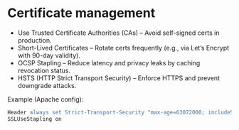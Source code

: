 # Certificate management

* Use Trusted Certificate Authorities (CAs) – Avoid self-signed certs in production.
* Short-Lived Certificates – Rotate certs frequently (e.g., via Let’s Encrypt with 90-day validity).
* OCSP Stapling – Reduce latency and privacy leaks by caching revocation status.
* HSTS (HTTP Strict Transport Security) – Enforce HTTPS and prevent downgrade attacks.

Example (Apache config):

```apache
Header always set Strict-Transport-Security "max-age=63072000; includeSubDomains; preload"
SSLUseStapling on
```